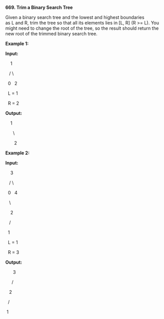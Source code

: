 **669. Trim a Binary Search Tree**

Given a binary search tree and the lowest and highest boundaries as L and R, trim the tree so that all its elements lies in [L, R] (R &gt;= L). You might need to change the root of the tree, so the result should return the new root of the trimmed binary search tree.

**Example 1:**

**Input:** 

    1

   / \

  0   2

  L = 1

  R = 2

**Output:** 

    1

      \

       2

**Example 2:**

**Input:** 

    3

   / \

  0   4

   \

    2

   /

  1

  L = 1

  R = 3

**Output:** 

      3

     / 

   2   

  /

 1
